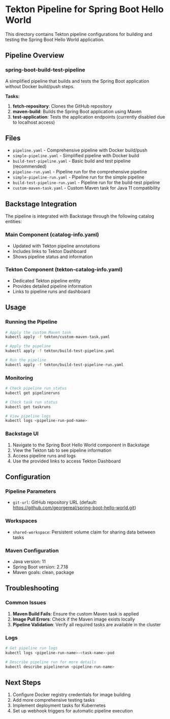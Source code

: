 # Tekton Pipeline for Spring Boot Hello World

This directory contains Tekton pipeline configurations for building and testing the Spring Boot Hello World application.

## Pipeline Overview

### spring-boot-build-test-pipeline
A simplified pipeline that builds and tests the Spring Boot application without Docker build/push steps.

**Tasks:**
1. **fetch-repository**: Clones the GitHub repository
2. **maven-build**: Builds the Spring Boot application using Maven
3. **test-application**: Tests the application endpoints (currently disabled due to localhost access)

## Files

- `pipeline.yaml` - Comprehensive pipeline with Docker build/push
- `simple-pipeline.yaml` - Simplified pipeline with Docker build
- `build-test-pipeline.yaml` - Basic build and test pipeline (recommended)
- `pipeline-run.yaml` - Pipeline run for the comprehensive pipeline
- `simple-pipeline-run.yaml` - Pipeline run for the simple pipeline
- `build-test-pipeline-run.yaml` - Pipeline run for the build-test pipeline
- `custom-maven-task.yaml` - Custom Maven task for Java 11 compatibility

## Backstage Integration

The pipeline is integrated with Backstage through the following catalog entities:

### Main Component (catalog-info.yaml)
- Updated with Tekton pipeline annotations
- Includes links to Tekton Dashboard
- Shows pipeline status and information

### Tekton Component (tekton-catalog-info.yaml)
- Dedicated Tekton pipeline entity
- Provides detailed pipeline information
- Links to pipeline runs and dashboard

## Usage

### Running the Pipeline

```bash
# Apply the custom Maven task
kubectl apply -f tekton/custom-maven-task.yaml

# Apply the pipeline
kubectl apply -f tekton/build-test-pipeline.yaml

# Run the pipeline
kubectl apply -f tekton/build-test-pipeline-run.yaml
```

### Monitoring

```bash
# Check pipeline run status
kubectl get pipelineruns

# Check task run status
kubectl get taskruns

# View pipeline logs
kubectl logs <pipeline-run-pod-name>
```

### Backstage UI

1. Navigate to the Spring Boot Hello World component in Backstage
2. View the Tekton tab to see pipeline information
3. Access pipeline runs and logs
4. Use the provided links to access Tekton Dashboard

## Configuration

### Pipeline Parameters
- `git-url`: GitHub repository URL (default: https://github.com/georgereal/spring-boot-hello-world.git)

### Workspaces
- `shared-workspace`: Persistent volume claim for sharing data between tasks

### Maven Configuration
- Java version: 11
- Spring Boot version: 2.7.18
- Maven goals: clean, package

## Troubleshooting

### Common Issues

1. **Maven Build Fails**: Ensure the custom Maven task is applied
2. **Image Pull Errors**: Check if the Maven image exists locally
3. **Pipeline Validation**: Verify all required tasks are available in the cluster

### Logs

```bash
# Get pipeline run logs
kubectl logs <pipeline-run-name>-<task-name>-pod

# Describe pipeline run for more details
kubectl describe pipelinerun <pipeline-run-name>
```

## Next Steps

1. Configure Docker registry credentials for image building
2. Add more comprehensive testing tasks
3. Implement deployment tasks for Kubernetes
4. Set up webhook triggers for automatic pipeline execution